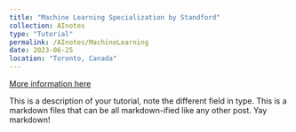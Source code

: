 ```yaml
---
title: "Machine Learning Specialization by Standford"
collection: AInotes
type: "Tutorial"
permalink: /AInotes/MachineLearning
date: 2023-06-25
location: "Toronto, Canada"
---
```


[More information here](http://exampleurl.com)

This is a description of your tutorial, note the different field in type. This is a markdown files that can be all markdown-ified like any other post. Yay markdown!
